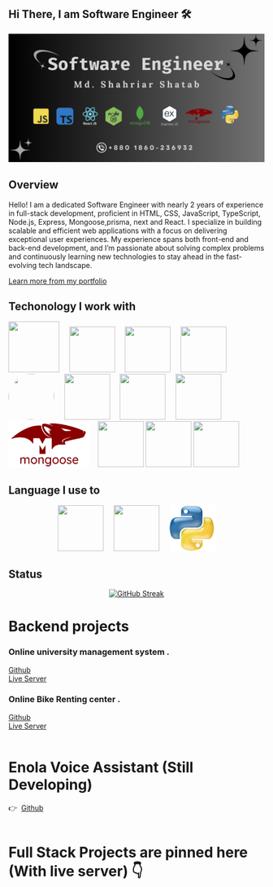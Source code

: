 





## Hi There, I am Software Engineer 🛠️ 

![The San Juan Mountains are beautiful!](/images/banner.png "San Juan Mountains")
 

 ## Overview

 <p>
  Hello! I am a dedicated Software Engineer with nearly 2 years of experience in full-stack development, proficient in HTML, CSS, JavaScript, TypeScript, Node.js, Express, Mongoose,prisma, next and React. I specialize in building scalable and efficient web applications with a focus on delivering exceptional user experiences. My experience spans both front-end and back-end development, and I’m passionate about solving complex problems and continuously learning new technologies to stay ahead in the fast-evolving tech landscape.

   <a href="https://portfolio-rouge-rho-16.vercel.app/" target="_blank">Learn more from my portfolio</a> 
 </p>


 ## Techonology I work with

<div>
 <img src="https://cdn.pixabay.com/photo/2017/08/05/11/16/logo-2582748_960_720.png" width="100" height="100">&nbsp;&nbsp;&nbsp;&nbsp;
 <img src="https://upload.wikimedia.org/wikipedia/commons/thumb/6/62/CSS3_logo.svg/2048px-CSS3_logo.svg.png" width="90" height="90">&nbsp;&nbsp;&nbsp;&nbsp;
 <img src="https://res.cloudinary.com/practicaldev/image/fetch/s--6ebjy0LI--/c_imagga_scale,f_auto,fl_progressive,h_1080,q_auto,w_1080/https://dev-to-uploads.s3.amazonaws.com/uploads/articles/dxy1c2bvl6odeo52dodk.jpg" width="90" height="90">&nbsp;&nbsp;&nbsp;&nbsp;
 <img src="https://cdn.freebiesupply.com/logos/large/2x/react-1-logo-png-transparent.png" width="90" height="90">&nbsp;&nbsp;&nbsp;&nbsp;
 <img src="https://w7.pngwing.com/pngs/925/447/png-transparent-express-js-node-js-javascript-mongodb-node-js-text-trademark-logo.png" width="90" height="90" style="border-radius: 50%; object-fit: cover;">&nbsp;&nbsp;&nbsp;&nbsp;
 <img src="https://seeklogo.com/images/N/nodejs-logo-D26404F360-seeklogo.com.png?v=638179441440000000" width="90" height="90">&nbsp;&nbsp;&nbsp;&nbsp;
 <img src="https://uxwing.com/wp-content/themes/uxwing/download/brands-and-social-media/redux-icon.png" width="90" height="90">&nbsp;&nbsp;&nbsp;&nbsp;
 <img src="https://pbs.twimg.com/profile_images/1452637606559326217/GFz_P-5e_400x400.png" width="90" height="90">&nbsp;&nbsp;&nbsp;&nbsp;
 <img src="./images/mongose-logo.png" width="160" height="90">&nbsp;&nbsp;&nbsp;
 <img src="https://cdn.iconscout.com/icon/free/png-256/free-firebase-logo-icon-download-in-svg-png-gif-file-formats--company-brand-world-logos-vol-7-pack-icons-282796.png?f=webp" width="90" height="90">
 <img src="https://cdn.worldvectorlogo.com/logos/prisma-3.svg" width="90" height="90">
  <img src="https://static-00.iconduck.com/assets.00/postgresql-icon-1987x2048-v2fkmdaw.png" width="90" height="90">
 </div>


## Language I use to

<div align="center">
<img src="https://upload.wikimedia.org/wikipedia/commons/thumb/6/6a/JavaScript-logo.png/640px-JavaScript-logo.png" width="90" height="90">&nbsp;&nbsp;&nbsp;&nbsp;
 <img src="https://upload.wikimedia.org/wikipedia/commons/thumb/4/4c/Typescript_logo_2020.svg/2048px-Typescript_logo_2020.svg.png" width="90" height="90">&nbsp;&nbsp;&nbsp;&nbsp;
 <img src="./images/Python-Logo.png" width="90" height="90">

</div>



 ## Status

<div align="center">
 <a href="https://git.io/streak-stats"><img src="https://github-readme-streak-stats.herokuapp.com?user=shatab99&theme=dark&hide_border=true&border_radius=7.2" alt="GitHub Streak" /></a>
</div>

# Backend projects 

### Online university management system  .
<div>
    <a href="https://github.com/Shatab99/Student-University-With-TS.git">Github</a></br>
    <a href="https://student-university-with-ts.vercel.app/">Live Server</a>
</div>

### Online Bike Renting center .

<div>
    <a href="https://github.com/Shatab99/Bike-service-ts.git">Github</a> </br>
    <a href="https://riding-bike.vercel.app/">Live Server</a></br>
</div>
<div>
    </br>
</div>

# Enola Voice Assistant (Still Developing) 

<div>
    👉&nbsp;&nbsp;<a href="https://github.com/Shatab99/Enola-Voice-assistant.git">Github</a> </br>
</div>
<div>
    </br>
</div>

# Full Stack Projects are pinned here (With live server) 👇 
